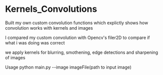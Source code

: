 # Kernels_Convolutions
Built my own custom convolution functions which explictly shows how convolution
works with kernels and images 

I compared my custom convolution with Opencv's filer2D to compare if what i was doing was correct

we apply kernels for blurring, smothening, edge detections and sharpening of images

Usage python main.py --image imageFile(path to input image)
